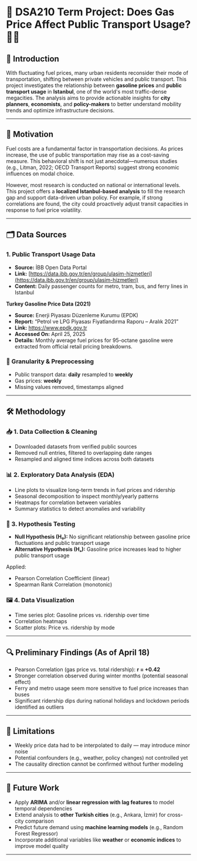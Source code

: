 # 📌 DSA210 Term Project: Does Gas Price Affect Public Transport Usage? 🚉⛽

## 📍 Introduction
With fluctuating fuel prices, many urban residents reconsider their mode of transportation, shifting between private vehicles and public transport. This project investigates the relationship between **gasoline prices** and **public transport usage** in **Istanbul**, one of the world's most traffic-dense megacities. The analysis aims to provide actionable insights for **city planners**, **economists**, and **policy-makers** to better understand mobility trends and optimize infrastructure decisions.

---

## 🎯 Motivation
Fuel costs are a fundamental factor in transportation decisions. As prices increase, the use of public transportation may rise as a cost-saving measure. This behavioral shift is not just anecdotal—numerous studies (e.g., Litman, 2022; OECD Transport Reports) suggest strong economic influences on modal choice.

However, most research is conducted on national or international levels. This project offers a **localized Istanbul-based analysis** to fill the research gap and support data-driven urban policy. For example, if strong correlations are found, the city could proactively adjust transit capacities in response to fuel price volatility.

---

## 🗂️ Data Sources

### 1. **Public Transport Usage Data**  
- **Source:** İBB Open Data Portal  
- **Link:** [https://data.ibb.gov.tr/en/group/ulasim-hizmetleri](https://data.ibb.gov.tr/en/group/ulasim-hizmetleri)  
- **Content:** Daily passenger counts for metro, tram, bus, and ferry lines in Istanbul

**Turkey Gasoline Price Data (2021)**  
- **Source:** Enerji Piyasası Düzenleme Kurumu (EPDK)  
- **Report:** “Petrol ve LPG Piyasası Fiyatlandırma Raporu – Aralık 2021”  
- **Link:** https://www.epdk.gov.tr  
- **Accessed On:** April 25, 2025  
- **Details:** Monthly average fuel prices for 95-octane gasoline were extracted from official retail pricing breakdowns.  

### 📏 Granularity & Preprocessing
- Public transport data: **daily** resampled to **weekly**
- Gas prices: **weekly**
- Missing values removed, timestamps aligned

---

## 🛠️ Methodology

### 📥 1. Data Collection & Cleaning
- Downloaded datasets from verified public sources
- Removed null entries, filtered to overlapping date ranges
- Resampled and aligned time indices across both datasets

### 📊 2. Exploratory Data Analysis (EDA)
- Line plots to visualize long-term trends in fuel prices and ridership
- Seasonal decomposition to inspect monthly/yearly patterns
- Heatmaps for correlation between variables
- Summary statistics to detect anomalies and variability

### 🧪 3. Hypothesis Testing
- **Null Hypothesis (H₀):** No significant relationship between gasoline price fluctuations and public transport usage  
- **Alternative Hypothesis (Hₐ):** Gasoline price increases lead to higher public transport usage

Applied:
- Pearson Correlation Coefficient (linear)
- Spearman Rank Correlation (monotonic)

### 🖼️ 4. Data Visualization
- Time series plot: Gasoline prices vs. ridership over time
- Correlation heatmaps
- Scatter plots: Price vs. ridership by mode

---

## 🔍 Preliminary Findings (As of April 18)
- Pearson Correlation (gas price vs. total ridership): **r = +0.42**
- Stronger correlation observed during winter months (potential seasonal effect)
- Ferry and metro usage seem more sensitive to fuel price increases than buses
- Significant ridership dips during national holidays and lockdown periods identified as outliers

---

## 📌 Limitations
- Weekly price data had to be interpolated to daily — may introduce minor noise
- Potential confounders (e.g., weather, policy changes) not controlled yet
- The causality direction cannot be confirmed without further modeling

---

## 🚀 Future Work
- Apply **ARIMA** and/or **linear regression with lag features** to model temporal dependencies
- Extend analysis to **other Turkish cities** (e.g., Ankara, İzmir) for cross-city comparison
- Predict future demand using **machine learning models** (e.g., Random Forest Regressor)
- Incorporate additional variables like **weather** or **economic indices** to improve model quality

---

